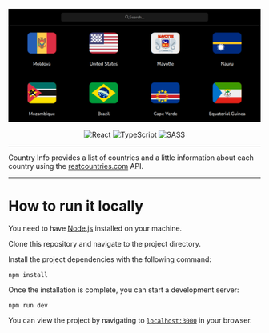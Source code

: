 <div align="center">

![](screenshot.png)

![React](https://img.shields.io/badge/React-%23087EA4.svg?style=for-the-badge&logo=react&logoColor=white)
![TypeScript](https://img.shields.io/badge/typescript-%23007ACC.svg?style=for-the-badge&logo=typescript&logoColor=white)
![SASS](https://img.shields.io/badge/SASS-hotpink.svg?style=for-the-badge&logo=SASS&logoColor=white)

</div>

---

Country Info provides a list of countries and a little information about each country using the [restcountries.com](https://restcountries.com) API.

---

# How to run it locally

You need to have [Node.js](https://nodejs.org) installed on your machine.

Clone this repository and navigate to the project directory.

Install the project dependencies with the following command:

```shell
npm install
```

Once the installation is complete, you can start a development server:

```shell
npm run dev
```

You can view the project by navigating to [`localhost:3000`](http://localhost:3000) in your browser.
